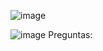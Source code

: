 ![image](https://github.com/Fx2048/COMU_REDES/assets/131219987/780aafbd-a114-41c8-a792-fbdf7305b51a)

![image](https://github.com/Fx2048/COMU_REDES/assets/131219987/b876bfd4-4549-40d0-a526-fe0f367a3604)
Preguntas:
